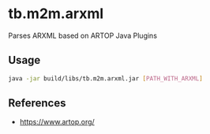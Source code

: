 # tb.m2m.arxml

Parses ARXML based on ARTOP Java Plugins

## Usage

~~~bash
java -jar build/libs/tb.m2m.arxml.jar [PATH_WITH_ARXML]
~~~

## References

- https://www.artop.org/
